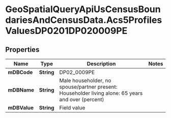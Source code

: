 # GeoSpatialQueryApiUsCensusBoundariesAndCensusData.Acs5ProfilesValuesDP0201DP020009PE

## Properties

Name | Type | Description | Notes
------------ | ------------- | ------------- | -------------
**mDBCode** | **String** | DP02_0009PE | 
**mDBName** | **String** | Male householder, no spouse/partner present: Householder living alone: 65 years and over (percent) | 
**mDBValue** | **String** | Field value | 



